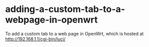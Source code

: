 # adding-a-custom-tab-to-a-webpage-in-openwrt
To add a custom tab to a web page in OpenWrt, which is hosted at http://192.168.1.1/cgi-bin/luci/
